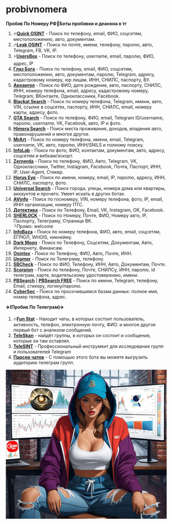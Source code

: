 # probivnomera

**Пробив По Номеру РФ📱Боты пробивки и деанона в тг**

1. 🔥[**Quick OSINT**](https://vk.cc/cy5E7o) - Поиск по телефону, email, ФИО, соцсетям, местоположению, авто, документам.
2. 🔥[**Leak OSINT**](https://vk.cc/cy5E98) - Поиск по почте, имени, телефону, паролю, авто, Telegram, FB, VK, IP.
3. ⚡️[**UsersBox**](https://vk.cc/cy5Eau) - Поиск по телефону, username, email, паролю, ФИО, адрес, IP
4. **[Глаз Бога](https://vk.cc/cy5Ebq)** - Поиск по телефону, email, ФИО, соцсетям, местоположению, авто, документам, паролю, Telegram, адресу, кадастровому номеру, юр лицам, ИНН, СНИЛС, паспорту, ВУ.
5. **[Архангел](https://vk.cc/cy5Eci)** - Поиск по ФИО, дате рождения, авто, паспорту, СНИЛС, ИНН, номеру телефона, email, адресу, кадастровому номеру, Telegram, ВКонтакте, Одноклассники, Facebook.
6. [**Blackat Search**](https://vk.cc/cy5EuF) - Поиск по номеру телефона, Telegram, имени, авто, VIN, ссылке в соцсетях, паспорту, ИНН, СНИЛС, email, номеру карты, адресу, фото.
7. **[GTA Search](https://vk.cc/cy5EhM)** - Поиск по телефону, ФИО, email, Telegram ID/username, паролю, username, VK, Facebook, авто, IP и фото.
8. **[Himera Search](https://vk.cc/cy5EjR)** - Поиск места проживания, доходов, владения авто, правонарушений и многое другое.
9. **[MrArt](https://vk.cc/cy5EkB)** - Поиск по номеру телефона, имени, email, Telegram, username, VK, авто, паролю, ИНН/SNILS и полному поиску.
10. **[InfoLab](https://vk.cc/cy5BvD)** - Поиск по фото, ФИО, контактам, документам, авто, адресу, соцсетям и вебкам/эскорт.
11. **[Zernerda](https://vk.cc/cy5Emt)** - Поиск по телефону, ФИО, Авто, Telegram, VK, Одноклассники, Twitter, Instagram, Facebook, Почта, Паспорт, ИНН, IP, User-Agent, Стикер.
12. **[Horus Eye](https://vk.cc/cy5Enl)** - Поиск по имени, номеру, email, IP, паролю, адресу, ИНН, СНИЛС, паспорту, фото.
13. [**Universal Search**](https://vk.cc/cy5BOx) - Поиск города, улицы, номера дома или квартиры, аккаунтов и прочего. Умеет искать в других ботах.
14. **[AVinfo](https://vk.cc/cy5Ept)** - Поиск по госномеру, VIN, номеру телефона, фото, IP, email, ИНН организации, номеру ПТС.
15. [**Детектива**](https://vk.cc/cy5BVh) - Поиск по Телефону, Email, VK, Instagram, OK, Facebook.
16. [**SHERL0CK**](https://vk.cc/cy5BWo) - Поиск по Номеру, Почте, ФИО, Номеру авто, IP, Паспорту, Телеграму, Странице ВК.  
    └Промо: welcome
17. [**InfoBaza**](https://vk.cc/cy5BYH) - Поиск по номеру телефона, ФИО, авто, email, соцсетям, ЕГРЮЛ, WHOIS, никнейму.
18. [**Dark Moon**](https://vk.cc/cy5BZA) - Поиск по Телефону, Соцсетям, Документам, Авто, Интернету, Финансам.
19. [**Osintex**](https://vk.cc/cy5C0Y) - Поиск по Телефону, ФИО, Авто, Почте, ИНН.
20. [**Unamer**](https://vk.cc/cy5C2B) - Поиск по Телеграму, телефону.
21. **[SBCheck](https://vk.cc/cy5C5c)** - Поиск по ФИО, Телефону, ИНН, Авто, Документам, Почте.
22. **[Scorpion](https://vk.cc/cy5C6t)** - Поиск по телефону, Почте, СНИЛСу, ИНН, паролю, id телеграм, карте, водительскому удостоверению, имени.
23. [**PBSearch**](https://vk.cc/cy5C8D) | **[PBSearch FREE](https://vk.cc/cy5C8D)** - Поиск по имени, Telegram, телефону, Email, стикеру, логину/паролю.
24. **[CyberSec](https://vk.cc/cxqaju)** - Поиск по просочившимся базам данных: полное имя, номер телефона, адрес.

**✈️(Пробив По Телеграм)✈️**

1. 🔥[**Fun Stat**](https://vk.cc/cy5EwL) - Находит чаты, в которых состоит пользователь, активность, телефон, электронную почту, ФИО. и многое другое первый бот с анализом сообщений.
2. **[TeleSkan](https://vk.cc/cy5Cdf)** - найдёт группы, в которых он состоит и сообщения, которые он там оставлял.
3. [**TeleSINT**](https://vk.cc/cy5Cem) - Профессиональный инструмент для исследования групп и пользователей Telegram
4. **[Парсер чатов](https://vk.cc/cy5Cfs)** - С помощью этого бота вы можете выгрузить аудиторию телеграм групп.

![](/images/probivbot.webp)

